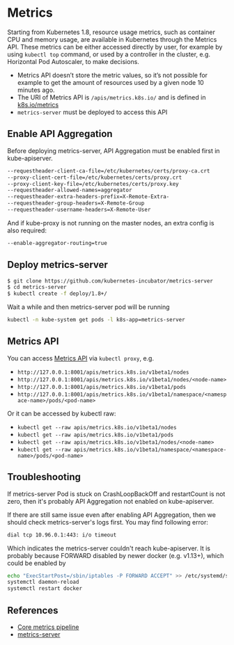 # Metrics

Starting from Kubernetes 1.8, resource usage metrics, such as container CPU and memory usage, are available in Kubernetes through the Metrics API. These metrics can be either accessed directly by user, for example by using `kubectl top` command, or used by a controller in the cluster, e.g. Horizontal Pod Autoscaler, to make decisions.

- Metrics API doesn’t store the metric values, so it’s not possible for example to get the amount of resources used by a given node 10 minutes ago.
- The URI of Metrics API is `/apis/metrics.k8s.io/` and is defined in [k8s.io/metrics](https://github.com/kubernetes/metrics)
- `metrics-server` must be deployed to access this API

## Enable API Aggregation

Before deploying metrics-server, API Aggregation must be enabled first in kube-apiserver.

```sh
--requestheader-client-ca-file=/etc/kubernetes/certs/proxy-ca.crt
--proxy-client-cert-file=/etc/kubernetes/certs/proxy.crt
--proxy-client-key-file=/etc/kubernetes/certs/proxy.key
--requestheader-allowed-names=aggregator
--requestheader-extra-headers-prefix=X-Remote-Extra-
--requestheader-group-headers=X-Remote-Group
--requestheader-username-headers=X-Remote-User
```

And if kube-proxy is not running on the master nodes, an extra config is also required:

```sh
--enable-aggregator-routing=true
```

## Deploy metrics-server

```sh
$ git clone https://github.com/kubernetes-incubator/metrics-server
$ cd metrics-server
$ kubectl create -f deploy/1.8+/
```

Wait a while and then metrics-server pod will be running

```sh
kubectl -n kube-system get pods -l k8s-app=metrics-server
```

## Metrics API

You can access [Metrics API](https://github.com/kubernetes/community/blob/master/contributors/design-proposals/instrumentation/resource-metrics-api.md) via `kubectl proxy`, e.g.

- `http://127.0.0.1:8001/apis/metrics.k8s.io/v1beta1/nodes`
- `http://127.0.0.1:8001/apis/metrics.k8s.io/v1beta1/nodes/<node-name>`
- `http://127.0.0.1:8001/apis/metrics.k8s.io/v1beta1/pods`
- `http://127.0.0.1:8001/apis/metrics.k8s.io/v1beta1/namespace/<namespace-name>/pods/<pod-name>`

Or it can be accessed by kubectl raw:

- `kubectl get --raw apis/metrics.k8s.io/v1beta1/nodes`
- `kubectl get --raw apis/metrics.k8s.io/v1beta1/pods`
- `kubectl get --raw apis/metrics.k8s.io/v1beta1/nodes/<node-name>`
- `kubectl get --raw apis/metrics.k8s.io/v1beta1/namespace/<namespace-name>/pods/<pod-name>`

## Troubleshooting

If metrics-server Pod is stuck on CrashLoopBackOff and restartCount is not zero, then it's probably API Aggregation not enabled on kube-apiserver.

If there are still same issue even after enabling API Aggregation, then we should check metrics-server's logs first. You may find following error:

```sh
dial tcp 10.96.0.1:443: i/o timeout
```

Which indicates the metrics-server couldn't reach kube-apiserver. It is probably because FORWARD disabled by newer docker (e.g. v1.13+), which could be enabled by

```sh
echo "ExecStartPost=/sbin/iptables -P FORWARD ACCEPT" >> /etc/systemd/system/docker.service.d/exec_start.conf
systemctl daemon-reload
systemctl restart docker
```

## References

- [Core metrics pipeline](https://kubernetes.io/docs/tasks/debug-application-cluster/core-metrics-pipeline/)
- [metrics-server](https://github.com/kubernetes-incubator/metrics-server)
